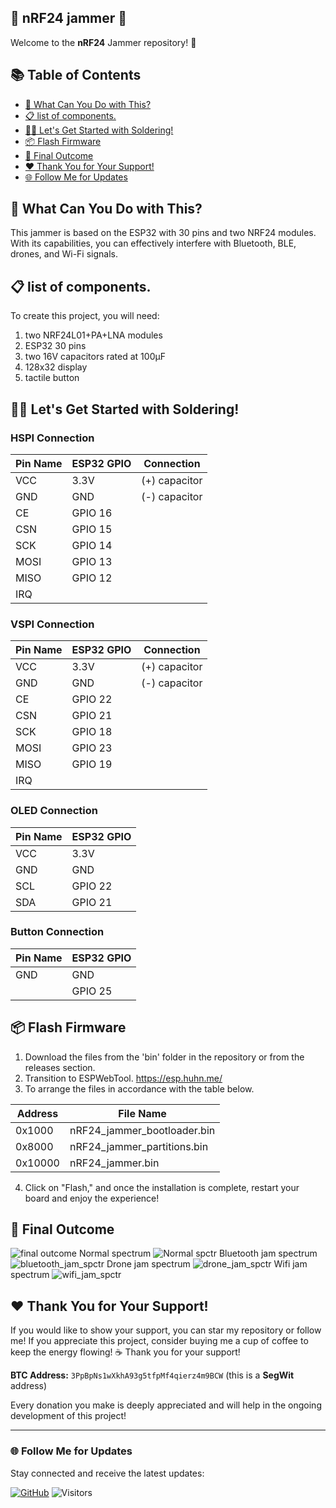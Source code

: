 ## 🌟 nRF24 jammer 🌟
Welcome to the **nRF24** Jammer repository! 🎉

## 📚 Table of Contents
- [🚀 What Can You Do with This?](#-what-can-you-do-with-this)
- [📋 list of components.](#-list-of-components)
- [🧑‍🔧 Let's Get Started with Soldering!](#-Let's-Get-Started-with-Soldering)
- [📦 Flash Firmware](#-Flash-Firmware)
- [🎉 Final Outcome](#-Final-Outcome)
- [❤️ Thank You for Your Support!](#-thank-you-for-your-support)
- [🌐 Follow Me for Updates](#-follow-me-for-updates)

## 🚀 What Can You Do with This?
This jammer is based on the ESP32 with 30 pins and two NRF24 modules. With its capabilities, you can effectively interfere with Bluetooth, BLE, drones, and Wi-Fi signals.

## 📋 list of components.
To create this project, you will need: 
1. two NRF24L01+PA+LNA modules
2. ESP32 30 pins
3. two 16V capacitors rated at 100µF
4. 128x32 display
5. tactile button

## ‍🧑‍🔧 Let's Get Started with Soldering!

### HSPI Connection
| Pin Name | ESP32 GPIO | Connection   |
|----------|------------|--------------|
| VCC      | 3.3V      | (+) capacitor |
| GND      | GND       | (-) capacitor |
| CE       | GPIO 16   |              |
| CSN      | GPIO 15   |              |
| SCK      | GPIO 14   |              |
| MOSI     | GPIO 13   |              |
| MISO     | GPIO 12   |              |
| IRQ      |            |              |

### VSPI Connection
| Pin Name | ESP32 GPIO | Connection   |
|----------|------------|--------------|
| VCC      | 3.3V      | (+) capacitor |
| GND      | GND       | (-) capacitor |
| CE       | GPIO 22   |              |
| CSN      | GPIO 21   |              |
| SCK      | GPIO 18   |              |
| MOSI     | GPIO 23   |              |
| MISO     | GPIO 19   |              |
| IRQ      |            |              |

### OLED Connection
| Pin Name | ESP32 GPIO |
|----------|------------|
| VCC      | 3.3V      |
| GND      | GND       |
| SCL      | GPIO 22   |
| SDA      | GPIO 21   |

### Button Connection
| Pin Name | ESP32 GPIO |
|----------|------------|
| GND      | GND       |
|          | GPIO 25   |

## 📦 Flash Firmware
1. Download the files from the 'bin' folder in the repository or from the releases section.
2. Transition to ESPWebTool. https://esp.huhn.me/
3. To arrange the files in accordance with the table below.

| Address | File Name                               |
|---------|-----------------------------------------|
| 0x1000  | nRF24_jammer_bootloader.bin            |
| 0x8000  | nRF24_jammer_partitions.bin            |
| 0x10000 | nRF24_jammer.bin                        |

4. Click on "Flash," and once the installation is complete, restart your board and enjoy the experience!

## 🎉 Final Outcome
![final outcome](img/nRF24_jammer.jpg)
Normal spectrum
![Normal spctr](img/normal_spctr.jpg)
Bluetooth jam spectrum
![bluetooth_jam_spctr](img/bluetooth_jam_spctr.jpg)
Drone jam spectrum
![drone_jam_spctr](img/drone_jam_spctr.jpg)
Wifi jam spectrum
![wifi_jam_spctr](img/wifi_jam_spctr.jpg)

## ❤️ Thank You for Your Support!
If you would like to show your support, you can star my repository or follow me! If you appreciate this project, consider buying me a cup of coffee to keep the energy flowing! ☕ Thank you for your support!

**BTC Address:** `3PpBpNs1wXkhA93g5tfpMf4qierz4m9BCW` (this is a **SegWit** address)

Every donation you make is deeply appreciated and will help in the ongoing development of this project!

---

### 🌐 Follow Me for Updates
Stay connected and receive the latest updates:

[![GitHub](https://img.shields.io/badge/GitHub-W0rthlessS0ul-181717?style=flat&logo=github&logoColor=white)](https://github.com/W0rthlessS0ul)
![Visitors](https://api.visitorbadge.io/api/visitors?path=https%3A%2F%2Fgithub.com%2FW0rthlessS0ul%2FnRF24_jammer&countColor=%232ccce4&style=flat-square)
